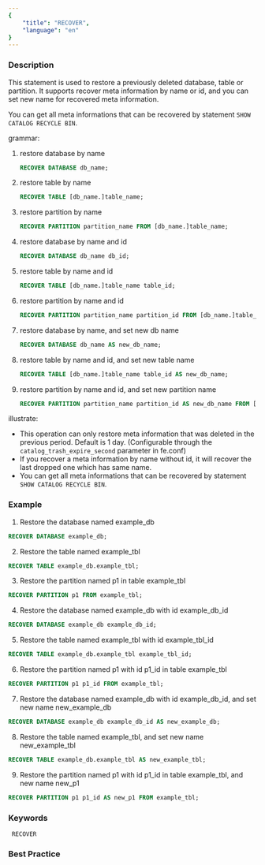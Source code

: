 ```yaml
---
{
    "title": "RECOVER",
    "language": "en"
}
---
```


<!--
Licensed to the Apache Software Foundation (ASF) under one
or more contributor license agreements.  See the NOTICE file
distributed with this work for additional information
regarding copyright ownership.  The ASF licenses this file
to you under the Apache License, Version 2.0 (the
"License"); you may not use this file except in compliance
with the License.  You may obtain a copy of the License at

  http://www.apache.org/licenses/LICENSE-2.0

Unless required by applicable law or agreed to in writing,
software distributed under the License is distributed on an
"AS IS" BASIS, WITHOUT WARRANTIES OR CONDITIONS OF ANY
KIND, either express or implied.  See the License for the
specific language governing permissions and limitations
under the License.
-->



### Description

This statement is used to restore a previously deleted database, table or partition. It supports recover meta information by name or id, and you can set new name for recovered meta information.

You can get all meta informations that can be recovered by statement `SHOW CATALOG RECYCLE BIN`.

grammar:

1. restore database by name

   ```sql
   RECOVER DATABASE db_name;
   ```

2. restore table by name

   ```sql
   RECOVER TABLE [db_name.]table_name;
   ```

 3. restore partition by name

    ```sql
    RECOVER PARTITION partition_name FROM [db_name.]table_name;
    ```

4. restore database by name and id

   ```sql
   RECOVER DATABASE db_name db_id;
   ```

5. restore table by name and id

   ```sql
   RECOVER TABLE [db_name.]table_name table_id;
   ```

6. restore partition by name and id

   ```sql
   RECOVER PARTITION partition_name partition_id FROM [db_name.]table_name;
   ```   

7. restore database by name, and set new db name

   ```sql
   RECOVER DATABASE db_name AS new_db_name;
   ```

8. restore table by name and id, and set new table name

   ```sql
   RECOVER TABLE [db_name.]table_name table_id AS new_db_name;
   ```

9. restore partition by name and id, and set new partition name

   ```sql
   RECOVER PARTITION partition_name partition_id AS new_db_name FROM [db_name.]table_name;
   ```  

illustrate:

- This operation can only restore meta information that was deleted in the previous period. Default is 1 day. (Configurable through the `catalog_trash_expire_second` parameter in fe.conf)
- If you recover a meta information by name without id, it will recover the last dropped one which has same name.
- You can get all meta informations that can be recovered by statement `SHOW CATALOG RECYCLE BIN`.

### Example

1. Restore the database named example_db

```sql
RECOVER DATABASE example_db;
```

2. Restore the table named example_tbl

```sql
RECOVER TABLE example_db.example_tbl;
```

3. Restore the partition named p1 in table example_tbl

```sql
RECOVER PARTITION p1 FROM example_tbl;
```

4. Restore the database named example_db with id example_db_id

```sql
RECOVER DATABASE example_db example_db_id;
```

5. Restore the table named example_tbl with id example_tbl_id

```sql
RECOVER TABLE example_db.example_tbl example_tbl_id;
```

6. Restore the partition named p1 with id p1_id in table example_tbl

```sql
RECOVER PARTITION p1 p1_id FROM example_tbl;
```

7. Restore the database named example_db with id example_db_id, and set new name new_example_db

```sql
RECOVER DATABASE example_db example_db_id AS new_example_db;
```

8. Restore the table named example_tbl, and set new name new_example_tbl

```sql
RECOVER TABLE example_db.example_tbl AS new_example_tbl;
```

9. Restore the partition named p1 with id p1_id in table example_tbl, and new name new_p1

```sql
RECOVER PARTITION p1 p1_id AS new_p1 FROM example_tbl;
```

### Keywords

     RECOVER

### Best Practice


